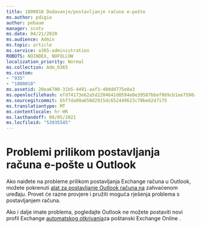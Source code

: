 ```yaml
---
title: 1800018 Dodavanje/postavljanje računa e-pošte
ms.author: pdigia
author: pebaum
manager: scotv
ms.date: 04/21/2020
ms.audience: Admin
ms.topic: article
ms.service: o365-administration
ROBOTS: NOINDEX, NOFOLLOW
localization_priority: Normal
ms.collection: Adm_O365
ms.custom:
- "935"
- "1800018"
ms.assetid: 20ea6700-31b5-4491-aaf3-40ddd775e8a3
ms.openlocfilehash: efd74173e62a5d2204641d0594e0e39587bbef869cb1ee7590a3db824a705bd2
ms.sourcegitcommit: b5f7da89a650d2915dc652449623c78be6247175
ms.translationtype: MT
ms.contentlocale: hr-HR
ms.lasthandoff: 08/05/2021
ms.locfileid: "53935545"
---
```

# <a name="problems-setting-up-an-email-account-in-outlook"></a>Problemi prilikom postavljanja računa e-pošte u Outlook

Ako naiđete na probleme prilikom postavljanja Exchange računa u Outlook, možete pokrenuti [alat za postavljanje Outlook računa na](https://aka.ms/SaRA-OutlookSetupProfile) zahvaćenom uređaju. Provet će razne provjere i pružiti moguća rješenja problema s postavljanjem računa.
  
Ako i dalje imate problema, pogledajte Outlook ne možete postaviti novi profil Exchange [automatskog otkrivanja](https://docs.microsoft.com/exchange/troubleshoot/outlook-profiles/cannot-set-up-profile-autodiscover)za poštanski Exchange Online .
  